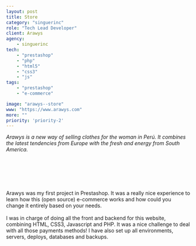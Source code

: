 ```yaml
---
layout: post
title: Store
category: "singuerinc"
role: "Tech Lead Developer"
client: Arawys
agency:
    - singuerinc
tech:
    - "prestashop"
    - "php"
    - "html5"
    - "css3"
    - "js"
tags:
    - "prestashop"
    - "e-commerce"

image: "arawys--store"
www: "https://www.arawys.com"
more: ""
priority: 'priority-2'
---
```


_Arawys is a new way of selling clothes for the woman in Per&uacute;. It combines the latest tendencies from Europe with the fresh and energy from South America._
<br/><br/><br/><br/><br/><br/><br/>
Arawys was my first project in Prestashop. It was a really nice experience to learn how this (open source) e-commerce works and how could you change it entirely based on your needs.
<br/><br/>
I was in charge of doing all the front and backend for this website, combining HTML, CSS3, Javascript and PHP. It was a nice challenge to deal with all those payments methods! I have also set up all environments, servers, deploys, databases and backups.
